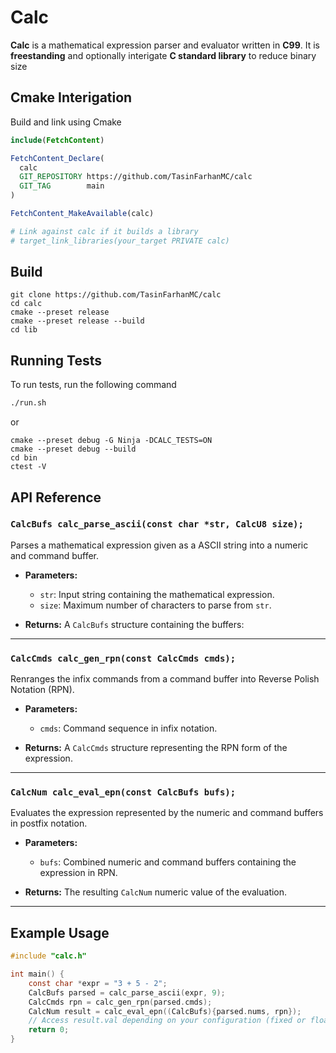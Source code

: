 # Calc

**Calc** is a mathematical expression parser and evaluator written in **C99**.
It is **freestanding** and optionally interigate **C standard library** to reduce binary size

## Cmake Interigation

Build and link using Cmake

```cmake
include(FetchContent)

FetchContent_Declare(
  calc
  GIT_REPOSITORY https://github.com/TasinFarhanMC/calc
  GIT_TAG        main
)

FetchContent_MakeAvailable(calc)

# Link against calc if it builds a library
# target_link_libraries(your_target PRIVATE calc)
```
    

## Build
``` shell
git clone https://github.com/TasinFarhanMC/calc
cd calc
cmake --preset release
cmake --preset release --build
cd lib
```
## Running Tests

To run tests, run the following command

```bash
./run.sh
```
or

```shell
cmake --preset debug -G Ninja -DCALC_TESTS=ON
cmake --preset debug --build
cd bin
ctest -V
```
## API Reference

### `CalcBufs calc_parse_ascii(const char *str, CalcU8 size);`

Parses a mathematical expression given as a ASCII string into a numeric and command buffer.

* **Parameters:**

  * `str`: Input string containing the mathematical expression.
  * `size`: Maximum number of characters to parse from `str`.

* **Returns:**
  A `CalcBufs` structure containing the buffers:
---

### `CalcCmds calc_gen_rpn(const CalcCmds cmds);`

Renranges the infix commands from a command buffer into Reverse Polish Notation (RPN).

* **Parameters:**

  * `cmds`: Command sequence in infix notation.

* **Returns:**
  A `CalcCmds` structure representing the RPN form of the expression.

---

### `CalcNum calc_eval_epn(const CalcBufs bufs);`

Evaluates the expression represented by the numeric and command buffers in postfix notation.

* **Parameters:**

  * `bufs`: Combined numeric and command buffers containing the expression in RPN.

* **Returns:**
  The resulting `CalcNum` numeric value of the evaluation.

---

## Example Usage

```c
#include "calc.h"

int main() {
    const char *expr = "3 + 5 - 2";
    CalcBufs parsed = calc_parse_ascii(expr, 9);
    CalcCmds rpn = calc_gen_rpn(parsed.cmds);
    CalcNum result = calc_eval_epn((CalcBufs){parsed.nums, rpn});
    // Access result.val depending on your configuration (fixed or float)
    return 0;
}
```
